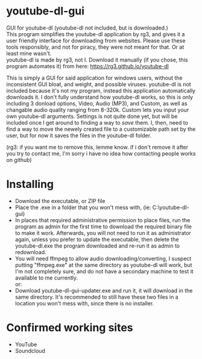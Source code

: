 # youtube-dl-gui
GUI for youtube-dl (youtube-dl not included, but is downloaded.)  
This program simplifies the youtube-dl application by rg3, and gives it a user friendly interface for downloading from websites. Please use these tools responsibly, and not for piracy, they were not meant for that. Or at least mine wasn't.  
youtube-dl is made by rg3, not I. Download it manually (if you chose, this program automates it) from here: https://rg3.github.io/youtube-dl

This is simply a GUI for said application for windows users, without the inconsistent GUI bloat, and weight, and possible viruses. youtube-dl is not included because it's not my program, instead this application automatically downloads it. I don't fully understand how youtube-dl works, so this is only including 3 donload options, Video, Audio (MP3), and Custom, as well as changable audio quality ranging from 8-320k. Custom lets you input your own youtube-dl arguments. Settings is not quite done yet, but will be included once I get around to finding a way to _save_ them. I, then, need to find a way to move the newely created file to a customizable path set by the user, but for now it saves the files in the youtube-dl folder.

(rg3: if you want me to remove this, lemme know. if i don't remove it after you try to contact me, I'm sorry i have no idea how contacting people works on github)

# Installing
- Download the executable, or ZIP file
- Place the .exe in a folder that you won't mess with, (ie: C:\youtube-dl-gui)
- In places that required administrative permission to place files, run the program as admin for the first time to download the required binary file to make it work. Afterwards, you will not need to run it as administrator again, unless you prefer to update the executable, then delete the youtube-dl.exe the program downloaded and re-run it as admin to redownload.
- You will need ffmpeg to allow audio downloading/converting, I suspect putting "ffmpeg.exe" at the same directory as youtube-dl will work, but I'm not completely sure, and do not have a secondary machine to test it available to me currently.  
or:
- Download youtube-dl-gui-updater.exe and run it, it will download in the same directory. It's recommended to still have these two files in a location you won't mess with, since there is no installer.

# Confirmed working sites

- YouTube
- Soundcloud
